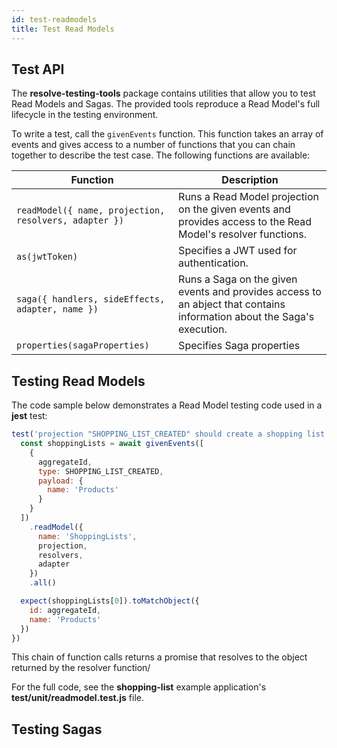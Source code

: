 ```yaml
---
id: test-readmodels
title: Test Read Models
---
```


## Test API

The **resolve-testing-tools** package contains utilities that allow you to test Read Models and Sagas. The provided tools reproduce a Read Model's full lifecycle in the testing environment.

To write a test, call the `givenEvents` function. This function takes an array of events and gives access to a number of functions that you can chain together to describe the test case. The following functions are available:

| Function | Description |
|-- | --- |
| `readModel({ name, projection, resolvers, adapter })` | Runs a Read Model projection on the given events and provides access to the Read Model's resolver functions. |
| `as(jwtToken)` | Specifies a JWT used for authentication. |
| `saga({ handlers, sideEffects, adapter, name })` | Runs a Saga on the given events and provides access to an abject that contains information about the Saga's execution. |
| `properties(sagaProperties)` | Specifies Saga properties |


## Testing Read Models

The code sample below demonstrates a Read Model testing code used in a **jest** test:

```js
test('projection "SHOPPING_LIST_CREATED" should create a shopping list', async () => {
  const shoppingLists = await givenEvents([
    {
      aggregateId,
      type: SHOPPING_LIST_CREATED,
      payload: {
        name: 'Products'
      }
    }
  ])
    .readModel({
      name: 'ShoppingLists',
      projection,
      resolvers,
      adapter
    })
    .all()

  expect(shoppingLists[0]).toMatchObject({
    id: aggregateId,
    name: 'Products'
  })
})
```

This chain of function calls returns a promise that resolves to the object returned by the resolver function/

For the full code, see the **shopping-list** example application's **test/unit/readmodel.test.js** file.

## Testing Sagas